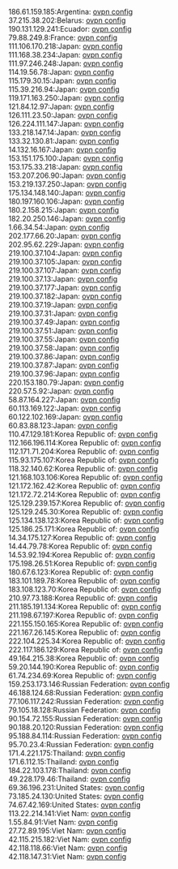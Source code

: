 186.61.159.185:Argentina: [ovpn config](vpn/186_61_159_185.ovpn)  
37.215.38.202:Belarus: [ovpn config](vpn/37_215_38_202.ovpn)  
190.131.129.241:Ecuador: [ovpn config](vpn/190_131_129_241.ovpn)  
79.88.249.8:France: [ovpn config](vpn/79_88_249_8.ovpn)  
111.106.170.218:Japan: [ovpn config](vpn/111_106_170_218.ovpn)  
111.168.38.234:Japan: [ovpn config](vpn/111_168_38_234.ovpn)  
111.97.246.248:Japan: [ovpn config](vpn/111_97_246_248.ovpn)  
114.19.56.78:Japan: [ovpn config](vpn/114_19_56_78.ovpn)  
115.179.30.15:Japan: [ovpn config](vpn/115_179_30_15.ovpn)  
115.39.216.94:Japan: [ovpn config](vpn/115_39_216_94.ovpn)  
119.171.163.250:Japan: [ovpn config](vpn/119_171_163_250.ovpn)  
121.84.12.97:Japan: [ovpn config](vpn/121_84_12_97.ovpn)  
126.111.23.50:Japan: [ovpn config](vpn/126_111_23_50.ovpn)  
126.224.111.147:Japan: [ovpn config](vpn/126_224_111_147.ovpn)  
133.218.147.14:Japan: [ovpn config](vpn/133_218_147_14.ovpn)  
133.32.130.81:Japan: [ovpn config](vpn/133_32_130_81.ovpn)  
14.132.16.167:Japan: [ovpn config](vpn/14_132_16_167.ovpn)  
153.151.175.100:Japan: [ovpn config](vpn/153_151_175_100.ovpn)  
153.175.33.218:Japan: [ovpn config](vpn/153_175_33_218.ovpn)  
153.207.206.90:Japan: [ovpn config](vpn/153_207_206_90.ovpn)  
153.219.137.250:Japan: [ovpn config](vpn/153_219_137_250.ovpn)  
175.134.148.140:Japan: [ovpn config](vpn/175_134_148_140.ovpn)  
180.197.160.106:Japan: [ovpn config](vpn/180_197_160_106.ovpn)  
180.2.158.215:Japan: [ovpn config](vpn/180_2_158_215.ovpn)  
182.20.250.146:Japan: [ovpn config](vpn/182_20_250_146.ovpn)  
1.66.34.54:Japan: [ovpn config](vpn/1_66_34_54.ovpn)  
202.177.66.20:Japan: [ovpn config](vpn/202_177_66_20.ovpn)  
202.95.62.229:Japan: [ovpn config](vpn/202_95_62_229.ovpn)  
219.100.37.104:Japan: [ovpn config](vpn/219_100_37_104.ovpn)  
219.100.37.105:Japan: [ovpn config](vpn/219_100_37_105.ovpn)  
219.100.37.107:Japan: [ovpn config](vpn/219_100_37_107.ovpn)  
219.100.37.13:Japan: [ovpn config](vpn/219_100_37_13.ovpn)  
219.100.37.177:Japan: [ovpn config](vpn/219_100_37_177.ovpn)  
219.100.37.182:Japan: [ovpn config](vpn/219_100_37_182.ovpn)  
219.100.37.19:Japan: [ovpn config](vpn/219_100_37_19.ovpn)  
219.100.37.31:Japan: [ovpn config](vpn/219_100_37_31.ovpn)  
219.100.37.49:Japan: [ovpn config](vpn/219_100_37_49.ovpn)  
219.100.37.51:Japan: [ovpn config](vpn/219_100_37_51.ovpn)  
219.100.37.55:Japan: [ovpn config](vpn/219_100_37_55.ovpn)  
219.100.37.58:Japan: [ovpn config](vpn/219_100_37_58.ovpn)  
219.100.37.86:Japan: [ovpn config](vpn/219_100_37_86.ovpn)  
219.100.37.87:Japan: [ovpn config](vpn/219_100_37_87.ovpn)  
219.100.37.96:Japan: [ovpn config](vpn/219_100_37_96.ovpn)  
220.153.180.79:Japan: [ovpn config](vpn/220_153_180_79.ovpn)  
220.57.5.92:Japan: [ovpn config](vpn/220_57_5_92.ovpn)  
58.87.164.227:Japan: [ovpn config](vpn/58_87_164_227.ovpn)  
60.113.169.122:Japan: [ovpn config](vpn/60_113_169_122.ovpn)  
60.122.102.169:Japan: [ovpn config](vpn/60_122_102_169.ovpn)  
60.83.88.123:Japan: [ovpn config](vpn/60_83_88_123.ovpn)  
110.47.129.181:Korea Republic of: [ovpn config](vpn/110_47_129_181.ovpn)  
112.166.196.114:Korea Republic of: [ovpn config](vpn/112_166_196_114.ovpn)  
112.171.71.204:Korea Republic of: [ovpn config](vpn/112_171_71_204.ovpn)  
115.93.175.107:Korea Republic of: [ovpn config](vpn/115_93_175_107.ovpn)  
118.32.140.62:Korea Republic of: [ovpn config](vpn/118_32_140_62.ovpn)  
121.168.103.106:Korea Republic of: [ovpn config](vpn/121_168_103_106.ovpn)  
121.172.162.42:Korea Republic of: [ovpn config](vpn/121_172_162_42.ovpn)  
121.172.72.214:Korea Republic of: [ovpn config](vpn/121_172_72_214.ovpn)  
125.129.239.157:Korea Republic of: [ovpn config](vpn/125_129_239_157.ovpn)  
125.129.245.30:Korea Republic of: [ovpn config](vpn/125_129_245_30.ovpn)  
125.134.138.123:Korea Republic of: [ovpn config](vpn/125_134_138_123.ovpn)  
125.186.25.171:Korea Republic of: [ovpn config](vpn/125_186_25_171.ovpn)  
14.34.175.127:Korea Republic of: [ovpn config](vpn/14_34_175_127.ovpn)  
14.44.79.78:Korea Republic of: [ovpn config](vpn/14_44_79_78.ovpn)  
14.53.92.194:Korea Republic of: [ovpn config](vpn/14_53_92_194.ovpn)  
175.198.26.51:Korea Republic of: [ovpn config](vpn/175_198_26_51.ovpn)  
180.67.6.123:Korea Republic of: [ovpn config](vpn/180_67_6_123.ovpn)  
183.101.189.78:Korea Republic of: [ovpn config](vpn/183_101_189_78.ovpn)  
183.108.123.70:Korea Republic of: [ovpn config](vpn/183_108_123_70.ovpn)  
210.97.73.188:Korea Republic of: [ovpn config](vpn/210_97_73_188.ovpn)  
211.185.191.134:Korea Republic of: [ovpn config](vpn/211_185_191_134.ovpn)  
211.198.67.197:Korea Republic of: [ovpn config](vpn/211_198_67_197.ovpn)  
221.155.150.165:Korea Republic of: [ovpn config](vpn/221_155_150_165.ovpn)  
221.167.26.145:Korea Republic of: [ovpn config](vpn/221_167_26_145.ovpn)  
222.104.225.34:Korea Republic of: [ovpn config](vpn/222_104_225_34.ovpn)  
222.117.186.129:Korea Republic of: [ovpn config](vpn/222_117_186_129.ovpn)  
49.164.215.38:Korea Republic of: [ovpn config](vpn/49_164_215_38.ovpn)  
59.20.144.190:Korea Republic of: [ovpn config](vpn/59_20_144_190.ovpn)  
61.74.234.69:Korea Republic of: [ovpn config](vpn/61_74_234_69.ovpn)  
159.253.173.146:Russian Federation: [ovpn config](vpn/159_253_173_146.ovpn)  
46.188.124.68:Russian Federation: [ovpn config](vpn/46_188_124_68.ovpn)  
77.106.117.242:Russian Federation: [ovpn config](vpn/77_106_117_242.ovpn)  
79.105.18.128:Russian Federation: [ovpn config](vpn/79_105_18_128.ovpn)  
90.154.72.155:Russian Federation: [ovpn config](vpn/90_154_72_155.ovpn)  
90.188.20.120:Russian Federation: [ovpn config](vpn/90_188_20_120.ovpn)  
95.188.84.114:Russian Federation: [ovpn config](vpn/95_188_84_114.ovpn)  
95.70.23.4:Russian Federation: [ovpn config](vpn/95_70_23_4.ovpn)  
171.4.221.175:Thailand: [ovpn config](vpn/171_4_221_175.ovpn)  
171.6.112.15:Thailand: [ovpn config](vpn/171_6_112_15.ovpn)  
184.22.103.178:Thailand: [ovpn config](vpn/184_22_103_178.ovpn)  
49.228.179.46:Thailand: [ovpn config](vpn/49_228_179_46.ovpn)  
69.36.196.231:United States: [ovpn config](vpn/69_36_196_231.ovpn)  
73.185.24.130:United States: [ovpn config](vpn/73_185_24_130.ovpn)  
74.67.42.169:United States: [ovpn config](vpn/74_67_42_169.ovpn)  
113.22.214.141:Viet Nam: [ovpn config](vpn/113_22_214_141.ovpn)  
1.55.84.91:Viet Nam: [ovpn config](vpn/1_55_84_91.ovpn)  
27.72.89.195:Viet Nam: [ovpn config](vpn/27_72_89_195.ovpn)  
42.115.215.182:Viet Nam: [ovpn config](vpn/42_115_215_182.ovpn)  
42.118.118.66:Viet Nam: [ovpn config](vpn/42_118_118_66.ovpn)  
42.118.147.31:Viet Nam: [ovpn config](vpn/42_118_147_31.ovpn)  
